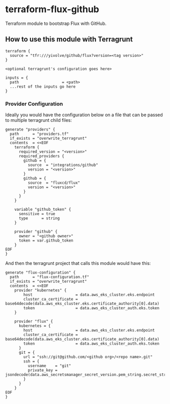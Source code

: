 # terraform-flux-github

Terraform module to bootstrap Flux with GitHub.

## How to use this module with Terragrunt

```hcl
terraform {
  source = "tfr:///yivolve/github/flux?version=<tag version>"
}

<optional terragrunt's configuration goes here>

inputs = {
  path                   = <path>
  ...rest of the inputs go here
}

```

### Provider Configuration

Ideally you would have the configuration below on a file that can be passed to multiple terragrunt child files:

```hcl
generate "providers" {
  path      = "providers.tf"
  if_exists = "overwrite_terragrunt"
  contents  = <<EOF
    terraform {
      required_version = "<version>"
      required_providers {
        github = {
          source  = "integrations/github"
          version = "<version>"
        }
        github = {
          source  = "fluxcd/flux"
          version = "<version>"
        }
      }
    }

    variable "github_token" {
      sensitive = true
      type      = string
    }

    provider "github" {
      owner = "<github owner>"
      token = var.github_token
    }
EOF
}
```

And then the terragrunt project that calls this module would have this:

```hcl
generate "flux-configuration" {
  path      = "flux-configuration.tf"
  if_exists = "overwrite_terragrunt"
  contents  = <<EOF
    provider "kubernetes" {
        host                   = data.aws_eks_cluster.eks.endpoint
        cluster_ca_certificate = base64decode(data.aws_eks_cluster.eks.certificate_authority[0].data)
        token                  = data.aws_eks_cluster_auth.eks.token
    }

    provider "flux" {
      kubernetes = {
        host                   = data.aws_eks_cluster.eks.endpoint
        cluster_ca_certificate = base64decode(data.aws_eks_cluster.eks.certificate_authority[0].data)
        token                  = data.aws_eks_cluster_auth.eks.token
      }
      git = {
        url = "ssh://git@github.com/<github org>/<repo name>.git"
        ssh = {
          username    = "git"
          private_key = jsondecode(data.aws_secretsmanager_secret_version.pem_string.secret_string)
        }
      }
    }
EOF
}
```
